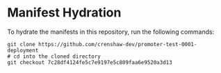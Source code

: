 # Manifest Hydration

To hydrate the manifests in this repository, run the following commands:

```shell
git clone https://github.com/crenshaw-dev/promoter-test-0001-deployment
# cd into the cloned directory
git checkout 7c28df4124fe5c7e9197e5c809faa6e9520a3d13
```
